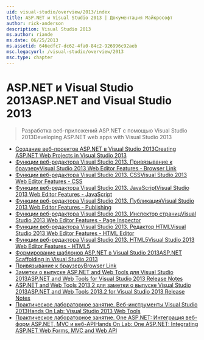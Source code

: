 ```yaml
---
uid: visual-studio/overview/2013/index
title: ASP.NET и Visual Studio 2013 | Документация Майкрософт
author: rick-anderson
description: Visual Studio 2013
ms.author: riande
ms.date: 06/25/2013
ms.assetid: 646edfc7-dc62-4fa0-84c2-926996c92aeb
msc.legacyurl: /visual-studio/overview/2013
msc.type: chapter
---
```

<a name="aspnet-and-visual-studio-2013"></a><span data-ttu-id="e023b-103">ASP.NET и Visual Studio 2013</span><span class="sxs-lookup"><span data-stu-id="e023b-103">ASP.NET and Visual Studio 2013</span></span>
====================
> <span data-ttu-id="e023b-104">Разработка веб-приложений ASP.NET с помощью Visual Studio 2013</span><span class="sxs-lookup"><span data-stu-id="e023b-104">Developing ASP.NET web apps with Visual Studio 2013</span></span>


- [<span data-ttu-id="e023b-105">Создание веб-проектов ASP.NET в Visual Studio 2013</span><span class="sxs-lookup"><span data-stu-id="e023b-105">Creating ASP.NET Web Projects in Visual Studio 2013</span></span>](creating-web-projects-in-visual-studio.md)
- [<span data-ttu-id="e023b-106">Функции веб-редактора Visual Studio 2013. Привязывание к браузеру</span><span class="sxs-lookup"><span data-stu-id="e023b-106">Visual Studio 2013 Web Editor Features - Browser Link</span></span>](visual-studio-2013-web-editor-features-browser-link.md)
- [<span data-ttu-id="e023b-107">Функции веб-редактора Visual Studio 2013. CSS</span><span class="sxs-lookup"><span data-stu-id="e023b-107">Visual Studio 2013 Web Editor Features - CSS</span></span>](visual-studio-2013-web-editor-features-css.md)
- [<span data-ttu-id="e023b-108">Функции веб-редактора Visual Studio 2013. JavaScript</span><span class="sxs-lookup"><span data-stu-id="e023b-108">Visual Studio 2013 Web Editor Features - JavaScript</span></span>](visual-studio-2013-web-editor-features-javascript.md)
- [<span data-ttu-id="e023b-109">Функции веб-редактора Visual Studio 2013. Публикация</span><span class="sxs-lookup"><span data-stu-id="e023b-109">Visual Studio 2013 Web Editor Features - Publishing</span></span>](visual-studio-2013-web-editor-features-publishing.md)
- [<span data-ttu-id="e023b-110">Функции веб-редактора Visual Studio 2013. Инспектор страниц</span><span class="sxs-lookup"><span data-stu-id="e023b-110">Visual Studio 2013 Web Editor Features - Page Inspector</span></span>](visual-studio-2013-web-editor-features-page-inspector.md)
- [<span data-ttu-id="e023b-111">Функции веб-редактора Visual Studio 2013. Редактор HTML</span><span class="sxs-lookup"><span data-stu-id="e023b-111">Visual Studio 2013 Web Editor Features - HTML Editor</span></span>](visual-studio-2013-web-editor-features-html-editor.md)
- [<span data-ttu-id="e023b-112">Функции веб-редактора Visual Studio 2013. HTML5</span><span class="sxs-lookup"><span data-stu-id="e023b-112">Visual Studio 2013 Web Editor Features - HTML5</span></span>](visual-studio-2013-web-editor-features-html5.md)
- [<span data-ttu-id="e023b-113">Формирование шаблонов ASP.NET в Visual Studio 2013</span><span class="sxs-lookup"><span data-stu-id="e023b-113">ASP.NET Scaffolding in Visual Studio 2013</span></span>](aspnet-scaffolding-overview.md)
- [<span data-ttu-id="e023b-114">Привязывание к браузеру</span><span class="sxs-lookup"><span data-stu-id="e023b-114">Browser Link</span></span>](using-browser-link.md)
- [<span data-ttu-id="e023b-115">Заметки о выпуске ASP.NET and Web Tools для Visual Studio 2013</span><span class="sxs-lookup"><span data-stu-id="e023b-115">ASP.NET and Web Tools for Visual Studio 2013 Release Notes</span></span>](release-notes.md)
- [<span data-ttu-id="e023b-116">ASP.NET and Web Tools 2013.2 для заметки о выпуске Visual Studio 2013</span><span class="sxs-lookup"><span data-stu-id="e023b-116">ASP.NET and Web Tools 2013.2 for Visual Studio 2013 Release Notes</span></span>](aspnet-and-web-tools-20132-preview-for-visual-studio-2013-release-notes.md)
- [<span data-ttu-id="e023b-117">Практическое лабораторное занятие. Веб-инструменты Visual Studio 2013</span><span class="sxs-lookup"><span data-stu-id="e023b-117">Hands On Lab: Visual Studio 2013 Web Tools</span></span>](visual-studio-2013-web-tools.md)
- [<span data-ttu-id="e023b-118">Практическое лабораторное занятие. One ASP.NET: Интеграция веб-форм ASP.NET, MVC и веб-API</span><span class="sxs-lookup"><span data-stu-id="e023b-118">Hands On Lab: One ASP.NET: Integrating ASP.NET Web Forms, MVC and Web API</span></span>](one-aspnet-integrating-aspnet-web-forms-mvc-and-web-api.md)
